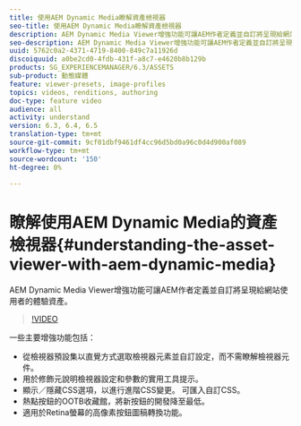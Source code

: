 ```yaml
---
title: 使用AEM Dynamic Media瞭解資產檢視器
seo-title: 使用AEM Dynamic Media瞭解資產檢視器
description: AEM Dynamic Media Viewer增強功能可讓AEM作者定義並自訂將呈現給網站使用者的體驗資產。
seo-description: AEM Dynamic Media Viewer增強功能可讓AEM作者定義並自訂將呈現給網站使用者的體驗資產。
uuid: 5762c0a2-4371-4719-8400-849c7a11926d
discoiquuid: a0be2cd0-4fdb-431f-a8c7-e4620b8b129b
products: SG_EXPERIENCEMANAGER/6.3/ASSETS
sub-product: 動態媒體
feature: viewer-presets, image-profiles
topics: videos, renditions, authoring
doc-type: feature video
audience: all
activity: understand
version: 6.3, 6.4, 6.5
translation-type: tm+mt
source-git-commit: 9cf01dbf9461df4cc96d5bd0a96c0d4d900af089
workflow-type: tm+mt
source-wordcount: '150'
ht-degree: 0%

---
```



# 瞭解使用AEM Dynamic Media的資產檢視器{#understanding-the-asset-viewer-with-aem-dynamic-media}

AEM Dynamic Media Viewer增強功能可讓AEM作者定義並自訂將呈現給網站使用者的體驗資產。

>[!VIDEO](https://video.tv.adobe.com/v/17783/?quality=9&learn=on)

一些主要增強功能包括：

* 從檢視器預設集以直覺方式選取檢視器元素並自訂設定，而不需瞭解檢視器元件。
* 用於修飾元說明檢視器設定和參數的實用工具提示。
* 顯示／隱藏CSS選項，以進行進階CSS變更。 可匯入自訂CSS。
* 熱點按鈕的OOTB收藏館，將新按鈕的開發降至最低。
* 適用於Retina螢幕的高像素按鈕圖稿轉換功能。
